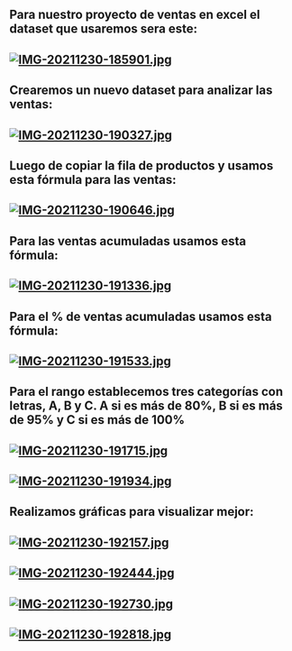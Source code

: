 ## Para nuestro proyecto de ventas en excel el dataset que usaremos sera este:
## [![IMG-20211230-185901.jpg](https://i.postimg.cc/RhTpf8TK/IMG-20211230-185901.jpg)](https://postimg.cc/dZL9c5pV)

## Crearemos un nuevo dataset para analizar las ventas:
## [![IMG-20211230-190327.jpg](https://i.postimg.cc/SQwc7VPz/IMG-20211230-190327.jpg)](https://postimg.cc/nMGsnKpH)

## Luego de copiar la fila de productos y usamos esta fórmula para las ventas:
## [![IMG-20211230-190646.jpg](https://i.postimg.cc/Kzzxz6hk/IMG-20211230-190646.jpg)](https://postimg.cc/Ff22CnRN)

## Para las ventas acumuladas usamos esta fórmula:
## [![IMG-20211230-191336.jpg](https://i.postimg.cc/dV30DZRt/IMG-20211230-191336.jpg)](https://postimg.cc/k2rCp4hk)

## Para el % de ventas acumuladas usamos esta fórmula:
## [![IMG-20211230-191533.jpg](https://i.postimg.cc/CLfP0mXF/IMG-20211230-191533.jpg)](https://postimg.cc/GHdJJJbN)

## Para el rango establecemos tres categorías con letras, A, B y C. A si es más de 80%, B si es más de 95% y C si es más de 100%
## [![IMG-20211230-191715.jpg](https://i.postimg.cc/J7yVy3vF/IMG-20211230-191715.jpg)](https://postimg.cc/dDKSpCqR)
## [![IMG-20211230-191934.jpg](https://i.postimg.cc/XJCLWv1s/IMG-20211230-191934.jpg)](https://postimg.cc/JDRZcRLX)

## Realizamos gráficas para visualizar mejor:
## [![IMG-20211230-192157.jpg](https://i.postimg.cc/7h4WQ7P3/IMG-20211230-192157.jpg)](https://postimg.cc/ygfjDDZx)
## [![IMG-20211230-192444.jpg](https://i.postimg.cc/3rpyXGDL/IMG-20211230-192444.jpg)](https://postimg.cc/pyWXxpC8)
## [![IMG-20211230-192730.jpg](https://i.postimg.cc/13g1FG8X/IMG-20211230-192730.jpg)](https://postimg.cc/G41fwsJn)
## [![IMG-20211230-192818.jpg](https://i.postimg.cc/wMZ84MPg/IMG-20211230-192818.jpg)](https://postimg.cc/9wdnrmCn)

